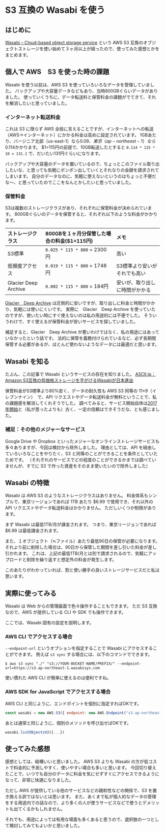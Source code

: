 # S3 互換の Wasabi を使う

## はじめに

[Wasabi – Cloud-based object storage service](https://wasabi.com/) という AWS S3 互換のオブジェクトストレージを使い始めて３ヶ月以上が経ったので、使ってみた感想とかをまとめます。


## 個人で AWS　S3 を使った時の課題

Wasabi を使う以前は、AWS S3 を使っていろいろなデータを管理していました。
バックアップや大容量データなどもあり、当時800GBぐらいデータがありました。
使っていくうちに、データ転送料と保管料金の課題がでてきて、それを解消したいと思っていました。

### インターネット転送料金

これは S3 に限らず AWS 全般に言えることですが、インターネットへの転送（AWS→インターネット）にかかる料金は高めに設定されています。
1GBあたり、バージニア北部（us-east-1）なら$0.09、東京（ap-northeast-1）なら$0.114かかります。
$1=115円の前提で、10GB転送したとすると `0.114 * 115 * 10 = 131.1` で、だいたい131円ぐらいになります。

バックアップや大容量のデータを置いているので、ちょっとこのファイル取り出したいな、と思っても気軽にポンポン出していくとそれなりの金額を請求されてしまいます。
自分のデータなのに、気軽に使えないというのはちょっと不便だな〜、と思っていたのでここをなんとかしたいと思っていました。

### 保管料金

S3は複数のストレージクラスがあり、それぞれに保管料金が決められています。
800GBぐらいのデータを保管すると、それぞれ以下のような料金がかかります。

| ストレージクラス          | 800GBを１ヶ月分保管した場合の料金($1=115円) | メモ                     |
|:---------------------|:--------------------------------------|:-----------------------|
| S3標準               | `0.025 * 115 * 800` = 2300円           | 高い                    |
| 低頻度アクセス          | `0.019 * 115 * 800` = 1748円          | S3標準より安いがそれでも高い  |
| Glacier Deep Archive | `0.002 * 115 * 800` = 184円           | 安いが、取り出しに時間がかかる |

[Glacier　Deep Archive](https://aws.amazon.com/jp/blogs/news/new-amazon-s3-storage-class-glacier-deep-archive/) は圧倒的に安いですが、取り出しに料金と時間がかかり、気軽には使いにくいです。
実際に　Glacier　Deep Archive を使っていたのですが、使いたい時にすぐ使えないのは私の用途的には不便でした。
そういうわけで、すぐ使えるが保管料金が安いサービスを探していました。

補足すると、Glacier　Deep Archive が悪いわけではなく、私の用途にはあっていなかったという話です。
法的に保管を義務付けられているなど、必ず長期間保管する必要があるが、ほとんど使わないようなデータには最適だと思います。


## Wasabi を知る

たぶん、この記事で Wasabi というサービスの存在を知りました。
[ASCII.jp：Amazon S3互換の低価格ストレージを手がけるWasabiが日本進出](https://ascii.jp/elem/000/004/060/4060268/)

保管料金がS3標準より80%安く、データの耐久性も AWS S3 同等の 11×9（イレブンナイン）　で、API リクエストやデータ転送料金が無料ということで、私の課題感を解消してくれそうでした。
調べてみると、サービス開始自体は[2017年開始](https://en.wikipedia.org/wiki/Wasabi_Technologies)と（私が思ったよりも）古く、一定の信頼はできそうだな、とも感じました。


### 補足：その他のメジャーなサービス

Google Drive や Dropbox といったメジャーなオンラインストレージサービスも多々ありますが、今回は検討から除外しました。
理由としては、API を経由していろいろなことをやりたく、S3 と同等のことができることを条件としていたためです。
（それぞれのサービスでどの程度のことができるかまでは調べていませんが、すでに S3 で作った資産をそのまま使いたいので除外しました）


## Wasabi の特徴

Wasabi は AWS S3 のようなストレージクラスはありません。
料金体系もシンプルで、東京リージョンであれば 1TB あたり $6.99 で使用でき、それ以外の API リクエストやデータ転送料金はかかりません。
ただしいくつか制限があります。

まず Wasabi は最低1TB/月が課金されます。
つまり、東京リージョンであれば $6.99 は最低課金されます。

また、１オブジェクト（≒ファイル）あたり最低90日の保管が必要になります。
それより前に削除した場合は、90日から保管した期間を差し引いた料金が差し引かれます。
これは、上記の最低1TB/月とは別で請求されるので、気軽にアップロードと削除を繰り返すと想定外の料金が発生します。

このあたりがわかっていれば、割と使い勝手の良いストレージサービスだと私は思います。


## 実際に使ってみる

Wasabi は Web からの管理画面で色々操作することもできます。
ただ S3 互換なので、AWS が提供している CLI や SDK でも操作できます。

ここでは、Wasabi 固有の設定を説明します。

### AWS CLI でアクセスする場合

`--endpoint-url` というオプションを指定することで Wasabi にアクセスすることができます。
例えば `s3 sync` する場合には、以下のコマンドでできます。

```shell
$ aws s3 sync "./" "s3://YOUR-BUCKET-NAME/PREFIX/" --endpoint-url=https://s3.ap-northeast-1.wasabisys.com
```

使い慣れた AWS CLI が簡単に使えるのは便利ですね。

### AWS SDK for JavaScript でアクセスする場合

AWS CLI と同じように、エンドポイントを個別に指定すればOKです。

```javascript
const wasabi = new AWS.S3({ endpoint: new AWS.Endpoint("s3.ap-northeast-1.wasabisys.com") });
```

あとは通常と同じように、個別のメソッドを呼び出せばOKです。

```javascript
wasabi.listObjectsV2({...})
```


## 使ってみた感想

感想としては、結構いいと思いました。
AWS S3 よりも Wasabi の方が低コストで料金的に予測しやすく、使いやすい場合も多いと思います。
今回切り替えたことで、いつでも自分のデータに料金を気にせずすぐにアクセスできるようになって、非常に快適になりました。

ただし AWS が提供している他のサービスなどの親和性などの関係で、S3 を置き換える訳ではないとは思います。
また、あくまで私が個人的なデータの管理をする用途内での話なので、より多くの人が使うサービスなどで使うとデメリットも出てくるかもしれません。

それでも、用途によっては有用な場面も多くあると思うので、選択肢の一つとして検討してみてもよいかと思いました。

